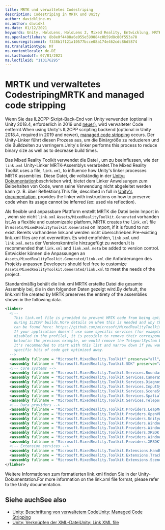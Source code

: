 ```yaml
---
title: MRTK und verwaltetes Codestriping
description: Codestriping in MRTK und Unity
author: davidkline-ms
ms.author: davidkl
ms.date: 01/12/2021
keywords: Unity, HoloLens, HoloLens 2, Mixed Reality, Entwicklung, MRTK,
ms.openlocfilehash: 8b8e0f4488a6e955e599084c0b59d8c80f553a78
ms.sourcegitcommit: f338b1f121a10577bcce08a174e462cdc86d5874
ms.translationtype: MT
ms.contentlocale: de-DE
ms.lasthandoff: 07/01/2021
ms.locfileid: "113176295"
---
```

# <a name="mrtk-and-managed-code-stripping"></a><span data-ttu-id="de7f2-104">MRTK und verwaltetes Codestriping</span><span class="sxs-lookup"><span data-stu-id="de7f2-104">MRTK and managed code stripping</span></span>

<span data-ttu-id="de7f2-105">Wenn Sie das IL2CPP-Skript-Back-End von Unity verwenden (optional in Unity 2018.4, erforderlich in 2019 und [neuer),](https://docs.unity3d.com/Manual/ManagedCodeStripping.html) wird verwalteter Code entfernt.</span><span class="sxs-lookup"><span data-stu-id="de7f2-105">When using Unity's IL2CPP scripting backend (optional in Unity 2018.4, required in 2019 and newer), [managed code stripping](https://docs.unity3d.com/Manual/ManagedCodeStripping.html) occurs.</span></span>
<span data-ttu-id="de7f2-106">Der Unity-Linker führt diesen Prozess aus, um die Binärgröße zu reduzieren und die Buildzeiten zu verringern.</span><span class="sxs-lookup"><span data-stu-id="de7f2-106">Unity's linker performs this process to reduce binary size as well as to decrease build times.</span></span>

<span data-ttu-id="de7f2-107">Das Mixed Reality Toolkit verwendet die Datei , um zu beeinflussen, wie der `link.xml` Unity-Linker MRTK-Assemblys verarbeitet.</span><span class="sxs-lookup"><span data-stu-id="de7f2-107">The Mixed Reality Toolkit uses a file, `link.xml`, to influence how Unity's linker processes MRTK assemblies.</span></span> <span data-ttu-id="de7f2-108">Diese Datei, die vollständig in der [Unity-Dokumentation](https://docs.unity3d.com/Manual/ManagedCodeStripping.html#LinkXML)beschrieben wird, bietet dem Linker Anweisungen zum Beibehalten von Code, wenn seine Verwendung nicht abgeleitet werden kann (z. B. über Reflektion).</span><span class="sxs-lookup"><span data-stu-id="de7f2-108">This file, described in full in [Unity's documentation](https://docs.unity3d.com/Manual/ManagedCodeStripping.html#LinkXML), provides the linker with instructions on how to preserve code when its usage cannot be inferred (ex: used via reflection).</span></span>

<span data-ttu-id="de7f2-109">Als flexible und anpassbare Plattform erstellt MRTK die Datei beim Import in , wenn sie nicht `link.xml` `Assets/MixedRealityToolkit.Generated` vorhanden ist.</span><span class="sxs-lookup"><span data-stu-id="de7f2-109">As a flexible and customizable platform, MRTK creates the `link.xml` file in `Assets/MixedRealityToolkit.Generated` on import, if it is found to not exist.</span></span> <span data-ttu-id="de7f2-110">Bereits vorhandene link.xml werden nicht überschrieben.</span><span class="sxs-lookup"><span data-stu-id="de7f2-110">Pre-existing link.xml files are not overwritten.</span></span> <span data-ttu-id="de7f2-111">Es wird empfohlen, `link.xml` und `link.xml.meta` der Versionskontrolle hinzugefügt zu werden.</span><span class="sxs-lookup"><span data-stu-id="de7f2-111">It is recommended that `link.xml` and `link.xml.meta` be added to version control.</span></span> <span data-ttu-id="de7f2-112">Entwickler können die Anpassungen an `Assets/MixedRealityToolkit.Generated/link.xml` die Anforderungen des Projekts anpassen.</span><span class="sxs-lookup"><span data-stu-id="de7f2-112">Developers should feel free to customize `Assets/MixedRealityToolkit.Generated/link.xml` to meet the needs of the project.</span></span>

<span data-ttu-id="de7f2-113">Standardmäßig behält die link.xml MRTK erstellte Datei die gesamte Assembly bei, die in den folgenden Daten gezeigt wird.</span><span class="sxs-lookup"><span data-stu-id="de7f2-113">By default, the link.xml file created by MRTK preserves the entirety of the assemblies shown in the following data.</span></span>

``` xml
<linker> 
  <!-- 
    This link.xml file is provided to prevent MRTK code from being optimized away 
    during IL2CPP builds.More details on when this is needed and why this is needed 
    can be found here: https://github.com/microsoft/MixedRealityToolkit-Unity/issues/5273 
    If your application doesn't use some specific services (for example, if teleportation system is 
    disabled in the profile), it is possible to remove their corresponding lines down 
    below(in the previous example, we would remove the TeleportSystem below). 
    It's recommended to start with this list and narrow down if you want to ensure 
    specific bits of code get optimized away. 
  --> 
  <assembly fullname = "Microsoft.MixedReality.Toolkit" preserve="all"/> 
  <assembly fullname = "Microsoft.MixedReality.Toolkit.SDK" preserve="all"/> 
  <!-- Core systems --> 
  <assembly fullname = "Microsoft.MixedReality.Toolkit.Services.BoundarySystem" preserve="all"/> 
  <assembly fullname = "Microsoft.MixedReality.Toolkit.Services.CameraSystem" preserve="all"/> 
  <assembly fullname = "Microsoft.MixedReality.Toolkit.Services.DiagnosticsSystem" preserve="all"/> 
  <assembly fullname = "Microsoft.MixedReality.Toolkit.Services.InputSystem" preserve="all"/> 
  <assembly fullname = "Microsoft.MixedReality.Toolkit.Services.SceneSystem" preserve="all"/> 
  <assembly fullname = "Microsoft.MixedReality.Toolkit.Services.SpatialAwarenessSystem" preserve="all"/> 
  <assembly fullname = "Microsoft.MixedReality.Toolkit.Services.TeleportSystem" preserve="all"/> 
  <!-- Data providers --> 
  <assembly fullname = "Microsoft.MixedReality.Toolkit.Providers.LeapMotion" preserve="all"/> 
  <assembly fullname = "Microsoft.MixedReality.Toolkit.Providers.OpenVR" preserve="all"/> 
  <assembly fullname = "Microsoft.MixedReality.Toolkit.Providers.UnityAR" preserve="all"/> 
  <assembly fullname = "Microsoft.MixedReality.Toolkit.Providers.WindowsMixedReality.Shared" preserve="all"/> 
  <assembly fullname = "Microsoft.MixedReality.Toolkit.Providers.WindowsMixedReality" preserve="all"/> 
  <assembly fullname = "Microsoft.MixedReality.Toolkit.Providers.XRSDK.WindowsMixedReality" preserve="all"/> 
  <assembly fullname = "Microsoft.MixedReality.Toolkit.Providers.WindowsVoiceInput" preserve="all"/> 
  <assembly fullname = "Microsoft.MixedReality.Toolkit.Providers.XRSDK" preserve="all"/> 
  <!-- Extension services --> 
  <assembly fullname = "Microsoft.MixedReality.Toolkit.Extensions.HandPhysics" preserve="all"/> 
  <assembly fullname = "Microsoft.MixedReality.Toolkit.Extensions.Tracking" preserve="all"/> 
  <assembly fullname = "Microsoft.MixedReality.Toolkit.Extensions.SceneTransitionService" preserve="all"/> 
</linker>
```

<span data-ttu-id="de7f2-114">Weitere Informationen zum formatierten link.xml finden Sie in der Unity-Dokumentation.</span><span class="sxs-lookup"><span data-stu-id="de7f2-114">For more information on the link.xml file format, please refer to the Unity documentation.</span></span>

## <a name="see-also"></a><span data-ttu-id="de7f2-115">Siehe auch</span><span class="sxs-lookup"><span data-stu-id="de7f2-115">See also</span></span>

- [<span data-ttu-id="de7f2-116">Unity: Beschriftung von verwaltetem Code</span><span class="sxs-lookup"><span data-stu-id="de7f2-116">Unity: Managed Code Stripping</span></span>](https://docs.unity3d.com/Manual/ManagedCodeStripping.html)
- [<span data-ttu-id="de7f2-117">Unity: Verknüpfen der XML-Datei</span><span class="sxs-lookup"><span data-stu-id="de7f2-117">Unity: Link XML file</span></span>](https://docs.unity3d.com/Manual/ManagedCodeStripping.html#LinkXML)

